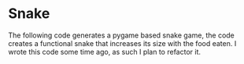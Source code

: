# Snake

The following code generates a pygame based snake game, the code creates a functional snake that increases its size with the food eaten. I wrote this code some time ago, as such I plan to refactor it.
